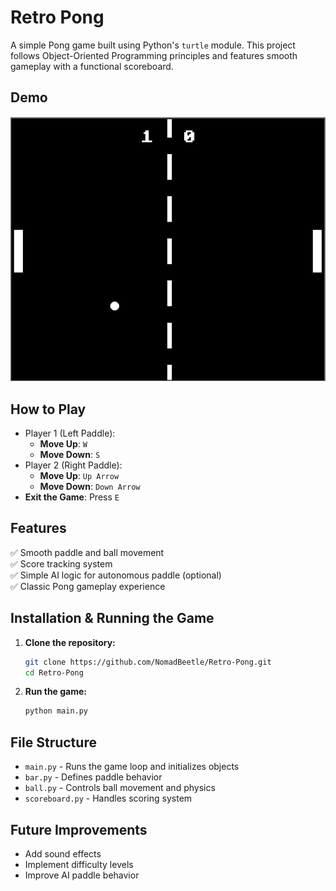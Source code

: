 # Retro Pong

A simple Pong game built using Python's `turtle` module. This project follows Object-Oriented Programming principles and features smooth gameplay with a functional scoreboard.

## Demo
![Game Screenshot](image.png)

## How to Play
- Player 1 (Left Paddle):
  - **Move Up**: `W`
  - **Move Down**: `S`
- Player 2 (Right Paddle):
  - **Move Up**: `Up Arrow`
  - **Move Down**: `Down Arrow`
- **Exit the Game**: Press `E`

## Features
✅ Smooth paddle and ball movement  
✅ Score tracking system  
✅ Simple AI logic for autonomous paddle (optional)  
✅ Classic Pong gameplay experience  

## Installation & Running the Game
1. **Clone the repository:**
   ```bash
   git clone https://github.com/NomadBeetle/Retro-Pong.git
   cd Retro-Pong
   ```
2. **Run the game:**
   ```bash
   python main.py
   ```

## File Structure
- `main.py` - Runs the game loop and initializes objects
- `bar.py` - Defines paddle behavior
- `ball.py` - Controls ball movement and physics
- `scoreboard.py` - Handles scoring system

## Future Improvements
- Add sound effects
- Implement difficulty levels
- Improve AI paddle behavior
